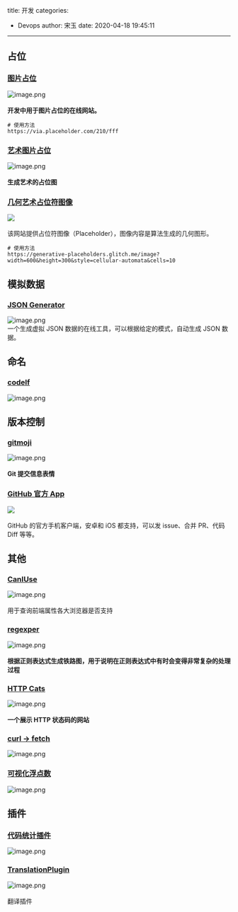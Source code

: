 title: 开发
categories:
 - Devops
author: 宋玉
date: 2020-04-18 19:45:11
---

## 占位

### [图片占位](https://placeholder.com/)
![image.png](https://cdn.nlark.com/yuque/0/2020/png/394169/1582603742579-c7250ec2-08d4-4440-9f80-e00cd7f04752.png#align=left&display=inline&height=747&margin=%5Bobject%20Object%5D&name=image.png&originHeight=1494&originWidth=2878&size=350121&status=done&style=none&width=1439)<br />
<br />**开发中用于图片占位的在线网站。**

```
# 使用方法
https://via.placeholder.com/210/fff
```



### [艺术图片占位](https://generative-placeholders.glitch.me/)
![image.png](https://cdn.nlark.com/yuque/0/2020/png/394169/1582603521979-b5c2d34f-bdc9-4538-8e82-b850dc5e922a.png#align=left&display=inline&height=765&margin=%5Bobject%20Object%5D&name=image.png&originHeight=1530&originWidth=2864&size=282785&status=done&style=none&width=1432)<br />
<br />**生成艺术的占位图**

### [几何艺术占位符图像](https://generative-placeholders.glitch.me/)
![](https://cdn.nlark.com/yuque/0/2020/jpeg/394169/1584685906460-9cf8bf7d-3b7f-496d-b66a-c83dd9053b2b.jpeg#align=left&display=inline&height=300&margin=%5Bobject%20Object%5D&originHeight=300&originWidth=600&size=0&status=done&style=none&width=600)<br />
<br />该网站提供占位符图像（Placeholder），图像内容是算法生成的几何图形。<br />

```
# 使用方法
https://generative-placeholders.glitch.me/image?width=600&height=300&style=cellular-automata&cells=10
```

## 模拟数据

### [JSON Generator](https://next.json-generator.com/)
![image.png](https://cdn.nlark.com/yuque/0/2020/png/394169/1587090644120-50839088-23ec-4776-83cf-720ef03f2994.png#align=left&display=inline&height=762&margin=%5Bobject%20Object%5D&name=image.png&originHeight=1524&originWidth=2880&size=596212&status=done&style=none&width=1440)<br />一个生成虚拟 JSON 数据的在线工具，可以根据给定的模式，自动生成 JSON 数据。

## 命名

### [codelf](https://unbug.github.io/codelf/)
![image.png](https://cdn.nlark.com/yuque/0/2020/png/394169/1585128786991-fe18a75c-808f-4a92-a724-7bdbaae91af0.png#align=left&display=inline&height=769&margin=%5Bobject%20Object%5D&name=image.png&originHeight=1538&originWidth=2874&size=445715&status=done&style=none&width=1437)

## 版本控制

### [gitmoji](https://gitmoji.carloscuesta.me/)
![image.png](https://cdn.nlark.com/yuque/0/2020/png/394169/1582693695541-03e21485-4c39-44dd-8649-91f971107c64.png#align=left&display=inline&height=763&margin=%5Bobject%20Object%5D&name=image.png&originHeight=1526&originWidth=2868&size=313290&status=done&style=none&width=1434)<br />
<br />**Git 提交信息表情**

### [GitHub 官方 App](https://github.blog/2020-03-17-github-for-mobile-is-now-available/)
![](https://cdn.nlark.com/yuque/0/2020/jpeg/394169/1584685608513-154f0beb-ff3c-4c82-863b-c21035ba8662.jpeg#align=left&display=inline&height=424&margin=%5Bobject%20Object%5D&originHeight=424&originWidth=800&size=0&status=done&style=none&width=800)<br />
<br />GitHub 的官方手机客户端，安卓和 iOS 都支持，可以发 issue、合并 PR、代码 Diff 等等。

## 其他

### [CanIUse](https://www.caniuse.com/)
![image.png](https://cdn.nlark.com/yuque/0/2020/png/394169/1582637705990-98fe8ea4-c7c6-4af4-8fe2-e0f8815134c9.png#align=left&display=inline&height=762&margin=%5Bobject%20Object%5D&name=image.png&originHeight=1524&originWidth=2872&size=631062&status=done&style=none&width=1436)<br />
<br />用于查询前端属性各大浏览器是否支持

### [regexper](https://regexper.com/)
![image.png](https://cdn.nlark.com/yuque/0/2020/png/394169/1582638567609-d8a37218-eec8-4806-abba-ef1d66bf58f8.png#align=left&display=inline&height=764&margin=%5Bobject%20Object%5D&name=image.png&originHeight=1528&originWidth=2874&size=177197&status=done&style=none&width=1437)<br />
<br />**根据正则表达式生成铁路图，用于说明在正则表达式中有时会变得非常复杂的处理过程**

### [HTTP Cats](https://http.cat/)
![image.png](https://cdn.nlark.com/yuque/0/2020/png/394169/1582682413230-c2494a93-29d8-4c84-b8c3-5f4cbdab2108.png#align=left&display=inline&height=763&margin=%5Bobject%20Object%5D&name=image.png&originHeight=1526&originWidth=2874&size=3011180&status=done&style=none&width=1437)<br />
<br />**一个展示 HTTP 状态码的网站**

### [curl -> fetch](https://kigiri.github.io/fetch/)
![image.png](https://cdn.nlark.com/yuque/0/2020/png/394169/1587210282816-cd12a423-b8d3-4cf0-9631-691623b7d919.png#align=left&display=inline&height=762&margin=%5Bobject%20Object%5D&name=image.png&originHeight=1524&originWidth=2880&size=180859&status=done&style=none&width=1440)

### [可视化浮点数](http://evanw.github.io/float-toy/)
![image.png](https://cdn.nlark.com/yuque/0/2020/png/394169/1584076762984-77e5efa8-e5e0-48e3-aa3f-f3610d73745b.png#align=left&display=inline&height=763&margin=%5Bobject%20Object%5D&name=image.png&originHeight=1526&originWidth=2880&size=255642&status=done&style=none&width=1440)

## 插件

### [代码统计插件](https://plugins.jetbrains.com/plugin/4509-statistic/)
![image.png](https://cdn.nlark.com/yuque/0/2020/png/394169/1585128923424-27462330-c6f2-49de-b18e-b15e7afe64e9.png#align=left&display=inline&height=766&margin=%5Bobject%20Object%5D&name=image.png&originHeight=1532&originWidth=2880&size=369967&status=done&style=none&width=1440)

### [TranslationPlugin](http://yiiguxing.github.io/TranslationPlugin/start.html)
![image.png](https://cdn.nlark.com/yuque/0/2020/png/394169/1585128769243-29227d4d-65b3-4cc9-a77b-057fc18dc774.png#align=left&display=inline&height=762&margin=%5Bobject%20Object%5D&name=image.png&originHeight=1524&originWidth=2876&size=205763&status=done&style=none&width=1438)<br />
<br />翻译插件
